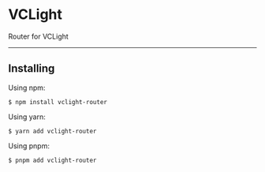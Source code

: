 # VCLight

Router for VCLight

---

## Installing

Using npm:
```shell
$ npm install vclight-router
```

Using yarn:
```shell
$ yarn add vclight-router
```

Using pnpm:
```shell
$ pnpm add vclight-router
```
